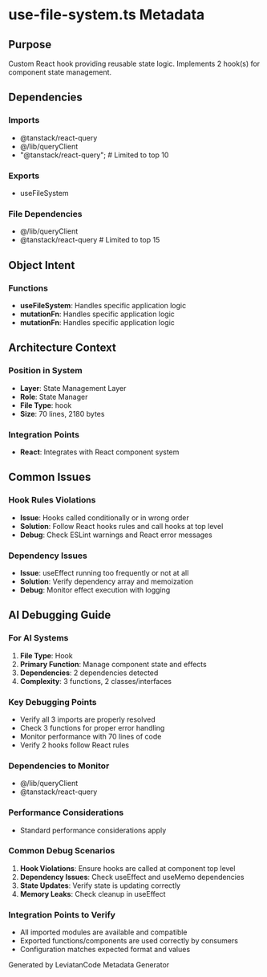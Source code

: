 # use-file-system.ts Metadata

## Purpose
Custom React hook providing reusable state logic. Implements 2 hook(s) for component state management.

## Dependencies

### Imports
- @tanstack/react-query
- @/lib/queryClient
- "@tanstack/react-query";  # Limited to top 10

### Exports
- useFileSystem

### File Dependencies
- @/lib/queryClient
- @tanstack/react-query  # Limited to top 15

## Object Intent

### Functions
- **useFileSystem**: Handles specific application logic
- **mutationFn**: Handles specific application logic
- **mutationFn**: Handles specific application logic


## Architecture Context

### Position in System
- **Layer**: State Management Layer
- **Role**: State Manager
- **File Type**: hook
- **Size**: 70 lines, 2180 bytes

### Integration Points
- **React**: Integrates with React component system

## Common Issues

### Hook Rules Violations
- **Issue**: Hooks called conditionally or in wrong order
- **Solution**: Follow React hooks rules and call hooks at top level
- **Debug**: Check ESLint warnings and React error messages

### Dependency Issues
- **Issue**: useEffect running too frequently or not at all
- **Solution**: Verify dependency array and memoization
- **Debug**: Monitor effect execution with logging

## AI Debugging Guide

### For AI Systems
1. **File Type**: Hook
2. **Primary Function**: Manage component state and effects
3. **Dependencies**: 2 dependencies detected
4. **Complexity**: 3 functions, 2 classes/interfaces

### Key Debugging Points
- Verify all 3 imports are properly resolved
- Check 3 functions for proper error handling
- Monitor performance with 70 lines of code
- Verify 2 hooks follow React rules

### Dependencies to Monitor
- @/lib/queryClient
- @tanstack/react-query

### Performance Considerations
- Standard performance considerations apply

### Common Debug Scenarios
1. **Hook Violations**: Ensure hooks are called at component top level
2. **Dependency Issues**: Check useEffect and useMemo dependencies
3. **State Updates**: Verify state is updating correctly
4. **Memory Leaks**: Check cleanup in useEffect

### Integration Points to Verify
- All imported modules are available and compatible
- Exported functions/components are used correctly by consumers
- Configuration matches expected format and values

Generated by LeviatanCode Metadata Generator
